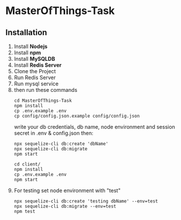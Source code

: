 # MasterOfThings-Task
## Installation

1.  Install  **Nodejs** 
2.  Install  **npm** 
3.  Install  **MySQLDB**
4.  Install  **Redis Server**
5.  Clone the Project
6.  Run Redis Server
7.  Run mysql service
8.  then run these commands     
    ```
    cd MasterOfThings-Task
    npm install
    cp .env.example .env
    cp config/config.json.example config/config.json
    ```
    write your db credentials, db name, node environment and session secret in .env & config.json then:
    ```
    npx sequelize-cli db:create 'dbName'
    npx sequelize-cli db:migrate
    npm start
    
    cd client/
    npm install
    cp .env.example .env
    npm start
    ```
9. For testing set node environment with "test"
   ```
   npx sequelize-cli db:create 'testing dbName' --env=test
   npx sequelize-cli db:migrate --env=test
   npm test
   ```
